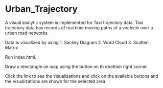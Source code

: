 # Urban_Trajectory
 
A visual analytic system is implemented for Taxi trajectory data. Taxi trajectory data has records of real time moving paths of a vechicle over a urban road networks.

Data is visualized by using 
    1. Sankey Diagram
    2. Word Cloud
    3. Scatter-Matrix

Run index.html.

Draw a reectangle on map using the button on th ebottom right corner. 

Click the link to see the visualizations and click on the available buttons and the visualizations are shown for the selected area.

